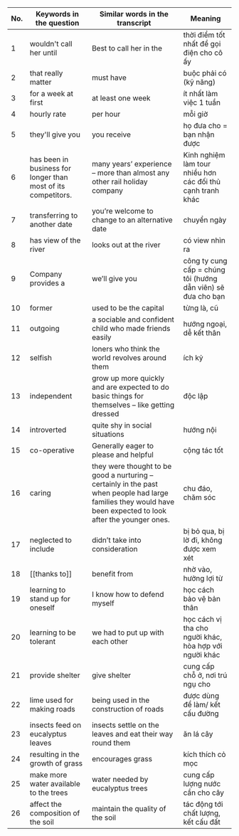| No. | Keywords in the question                                      | Similar words in the transcript                                                                                                                               | Meaning                                                      |
|-----|---------------------------------------------------------------|---------------------------------------------------------------------------------------------------------------------------------------------------------------|--------------------------------------------------------------|
| 1   | wouldn't call her until                                       | Best to call her in the                                                                                                                                       | thời điểm tốt nhất để gọi điện cho cô ấy                     |
| 2   | that really matter                                            | must have                                                                                                                                                     | buộc phải có (kỹ năng)                                       |
| 3   | for a week at first                                           | at least one week                                                                                                                                             | ít nhất làm việc 1 tuần                                      |
| 4   | hourly rate                                                   | per hour                                                                                                                                                      | mỗi giờ                                                      |
| 5   | they'll give you                                              | you receive                                                                                                                                                   | họ đưa cho = bạn nhận được                                   |
| 6   | has been in business for longer than most of its competitors. | many years’ experience – more than almost any other rail holiday company                                                                                      | Kinh nghiệm làm tour nhiều hơn các đối thủ cạnh tranh khác   |
| 7   | transferring to another date                                  | you’re welcome to change to an alternative date                                                                                                               | chuyển ngày                                                  |
| 8   | has view of the river                                         | looks out at the river                                                                                                                                        | có view nhìn ra                                              |
| 9   | Company provides a                                            | we’ll give you                                                                                                                                                | công ty cung cấp = chúng tôi (hướng dẫn viên) sẽ đưa cho bạn |
| 10  | former                                                        | used to be the capital                                                                                                                                        | từng là, cũ                                                  |
| 11  | outgoing                                                      | a sociable and confident child who made friends easily                                                                                                        | hướng ngoại, dễ kết thân                                     |
| 12  | selfish                                                       | loners who think the world revolves around them                                                                                                               | ích kỷ                                                       |
| 13  | independent                                                   | grow up more quickly and are expected to do basic things for themselves – like getting dressed                                                                | độc lập                                                      |
| 14  | introverted                                                   | quite shy in social situations                                                                                                                                | hướng nội                                                    |
| 15  | co-operative                                                  | Generally eager to please and helpful                                                                                                                         | cộng tác tốt                                                 |
| 16  | caring                                                        | they were thought to be good a nurturing – certainly in the past when people had large families they would have been expected to look after the younger ones. | chu đáo, chăm sóc                                            |
| 17  | neglected to include                                          | didn’t take into consideration                                                                                                                                | bị bỏ qua, bị lờ đi, không được xem xét                      |
| 18  | [[thanks to]]                                                 | benefit from                                                                                                                                                  | nhờ vào, hưởng lợi từ                                        |
| 19  | learning to stand up for oneself                              | I know how to defend myself                                                                                                                                   | học cách bảo vệ bản thân                                     |
| 20  | learning to be tolerant                                       | we had to put up with each other                                                                                                                              | học cách vị tha cho người khác, hòa hợp với người khác       |
| 21  | provide shelter                                               | give shelter                                                                                                                                                  | cung cấp chỗ ở, nơi trú ngụ cho                              |
| 22  | lime used for making roads                                    | being used in the construction of roads                                                                                                                       | được dùng để làm/ kết cấu đường                              |
| 23  | insects feed on eucalyptus leaves                             | insects settle on the leaves and eat their way round them                                                                                                     | ăn lá cây                                                    |
| 24  | resulting in the growth of grass                              | encourages grass                                                                                                                                              | kích thích cỏ mọc                                            |
| 25  | make more water available to the trees                        | water needed by eucalyptus trees                                                                                                                              | cung cấp lượng nước cần cho cây                              |
| 26  | affect the composition of the soil                            | maintain the quality of the soil                                                                                                                              | tác động tới chất lượng, kết cấu đất                         |
